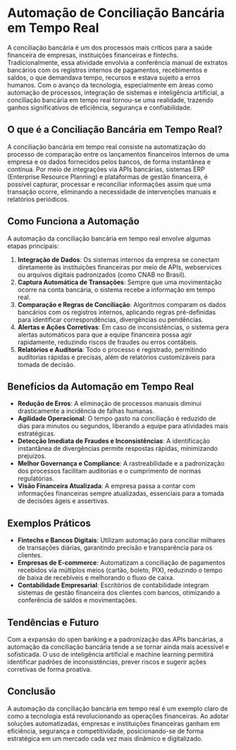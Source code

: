 # Automação de Conciliação Bancária em Tempo Real

A conciliação bancária é um dos processos mais críticos para a saúde financeira de empresas, instituições financeiras e fintechs. Tradicionalmente, essa atividade envolvia a conferência manual de extratos bancários com os registros internos de pagamentos, recebimentos e saldos, o que demandava tempo, recursos e estava sujeito a erros humanos. Com o avanço da tecnologia, especialmente em áreas como automação de processos, integração de sistemas e inteligência artificial, a conciliação bancária em tempo real tornou-se uma realidade, trazendo ganhos significativos de eficiência, segurança e confiabilidade.

## O que é a Conciliação Bancária em Tempo Real?

A conciliação bancária em tempo real consiste na automatização do processo de comparação entre os lançamentos financeiros internos de uma empresa e os dados fornecidos pelos bancos, de forma instantânea e contínua. Por meio de integrações via APIs bancárias, sistemas ERP (Enterprise Resource Planning) e plataformas de gestão financeira, é possível capturar, processar e reconciliar informações assim que uma transação ocorre, eliminando a necessidade de intervenções manuais e relatórios periódicos.

## Como Funciona a Automação

A automação da conciliação bancária em tempo real envolve algumas etapas principais:

1. **Integração de Dados**: Os sistemas internos da empresa se conectam diretamente às instituições financeiras por meio de APIs, webservices ou arquivos digitais padronizados (como CNAB no Brasil).
2. **Captura Automática de Transações**: Sempre que uma movimentação ocorre na conta bancária, o sistema recebe a informação em tempo real.
3. **Comparação e Regras de Conciliação**: Algoritmos comparam os dados bancários com os registros internos, aplicando regras pré-definidas para identificar correspondências, divergências ou pendências.
4. **Alertas e Ações Corretivas**: Em caso de inconsistências, o sistema gera alertas automáticos para que a equipe financeira possa agir rapidamente, reduzindo riscos de fraudes ou erros contábeis.
5. **Relatórios e Auditoria**: Todo o processo é registrado, permitindo auditorias rápidas e precisas, além de relatórios customizáveis para tomada de decisão.

## Benefícios da Automação em Tempo Real

- **Redução de Erros**: A eliminação de processos manuais diminui drasticamente a incidência de falhas humanas.
- **Agilidade Operacional**: O tempo gasto na conciliação é reduzido de dias para minutos ou segundos, liberando a equipe para atividades mais estratégicas.
- **Detecção Imediata de Fraudes e Inconsistências**: A identificação instantânea de divergências permite respostas rápidas, minimizando prejuízos.
- **Melhor Governança e Compliance**: A rastreabilidade e a padronização dos processos facilitam auditorias e o cumprimento de normas regulatórias.
- **Visão Financeira Atualizada**: A empresa passa a contar com informações financeiras sempre atualizadas, essenciais para a tomada de decisões ágeis e assertivas.

## Exemplos Práticos

- **Fintechs e Bancos Digitais**: Utilizam automação para conciliar milhares de transações diárias, garantindo precisão e transparência para os clientes.
- **Empresas de E-commerce**: Automatizam a conciliação de pagamentos recebidos via múltiplos meios (cartão, boleto, PIX), reduzindo o tempo de baixa de recebíveis e melhorando o fluxo de caixa.
- **Contabilidade Empresarial**: Escritórios de contabilidade integram sistemas de gestão financeira dos clientes com bancos, otimizando a conferência de saldos e movimentações.

## Tendências e Futuro

Com a expansão do open banking e a padronização das APIs bancárias, a automação da conciliação bancária tende a se tornar ainda mais acessível e sofisticada. O uso de inteligência artificial e machine learning permitirá identificar padrões de inconsistências, prever riscos e sugerir ações corretivas de forma proativa.

## Conclusão

A automação da conciliação bancária em tempo real é um exemplo claro de como a tecnologia está revolucionando as operações financeiras. Ao adotar soluções automatizadas, empresas e instituições financeiras ganham em eficiência, segurança e competitividade, posicionando-se de forma estratégica em um mercado cada vez mais dinâmico e digitalizado.